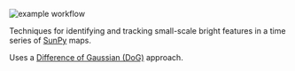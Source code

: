 ![example workflow](https://github.com/github/docs/actions/workflows/test.yml/badge.svg)

Techniques for identifying and tracking small-scale bright features in a time series of [SunPy](https://github.com/sunpy/sunpy) maps.

Uses a [Difference of Gaussian (DoG)](https://scikit-image.org/docs/stable/api/skimage.feature.html#skimage.feature.blob_dog) approach.
